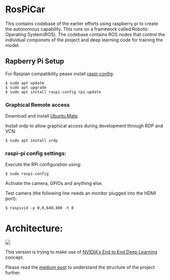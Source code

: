 # RosPiCar

This contains codebase of the earlier efforts using raspberry pi to create the autonomous capability. This runs on a framework called Robotic Operating System(ROS). The codebase contains ROS nodes that control the individual componets of the project and deep learning code for training the model.

## Rapberry Pi Setup

For Raspian compatibility pease install [raspi-config](https://larrylisky.com/2016/11/24/enabling-raspberry-pi-camera-v2-under-ubuntu-mate/):

```
$ sudo apt update
$ sudo apt upgrade
$ sudo apt install raspi-config rpi-update
```

### Graphical Remote access

Download and install [Ubuntu Mate](https://ubuntu-mate.org/download/).

Install xrdp to allow graphical access during development through RDP and VCN:

```
$ sudo apt install xrdp
```

### raspi-pi config settings:

Execute the RPi configuration using:

```
$ sudo raspi-config
```

Activate the camera, GPIOs and anything else.

Test camera (the following line needs an monitor plugged into the HDMI port):

```
$ raspivid -p 0,0,640,480 -t 0
```

# Architecture:
<img src="images/Architecture.png"/>

This version is trying to make use of [NVIDIA's End to End Deep Learning](https://devblogs.nvidia.com/deep-learning-self-driving-cars/) concept.

Please read the [medium post](https://medium.com/intro-to-artificial-intelligence/self-driving-rc-car-using-robotic-operating-system-ros-c63a6d102c08) to understand the structure of the project further.
